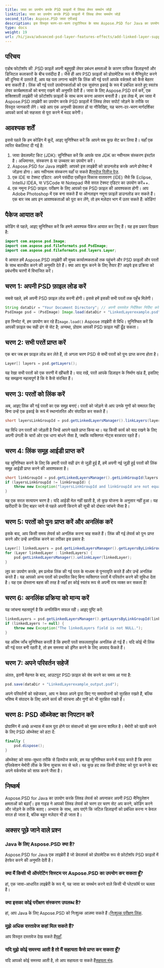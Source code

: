 ```yaml
---
title: जावा का उपयोग करके PSD फ़ाइलों में लिंक्ड लेयर समर्थन जोड़ें
linktitle: जावा का उपयोग करके PSD फ़ाइलों में लिंक्ड लेयर समर्थन जोड़ें
second_title: Aspose.PSD जावा एपीआई
description: इस विस्तृत चरण-दर-चरण ट्यूटोरियल के साथ Aspose.PSD for Java का उपयोग करके PSD फ़ाइलों में लिंक्ड लेयर सपोर्ट जोड़ना सीखें। डिज़ाइनरों और डेवलपर्स के लिए बिल्कुल सही।
type: docs
weight: 19
url: /hi/java/advanced-psd-layer-features-effects/add-linked-layer-support-psd-files/
---
```

## परिचय
एडोब फोटोशॉप की .PSD फ़ाइलें अपनी बहुमुखी लेयर प्रबंधन क्षमताओं के कारण ग्राफिक डिज़ाइनरों और डिजिटल कलाकारों के बीच पसंदीदा हैं। जैसे ही आप PSD फ़ाइलों को प्रोग्रामेटिक रूप से मैनिपुलेट करने की दुनिया में उतरते हैं, आप यह पता लगाना चाहेंगे कि लिंक की गई परतें आपके वर्कफ़्लो को कैसे बेहतर बना सकती हैं। लिंक की गई परतें उपयोगकर्ताओं को एक सुसंगत इकाई के रूप में प्रबंधित करते हुए स्वतंत्र लेयर कार्यक्षमताओं को बनाए रखने की अनुमति देती हैं। जावा के लिए Aspose.PSD दर्ज करें, एक शक्तिशाली लाइब्रेरी जो फ़ोटोशॉप फ़ाइलों के साथ काम करना आसान बनाती है। 
इस लेख में, हम जावा में Aspose.PSD लाइब्रेरी का उपयोग करके PSD फ़ाइलों में लिंक्ड लेयर सपोर्ट जोड़ने के तरीके पर विस्तृत जानकारी लेंगे। चाहे आप एक अनुभवी डेवलपर हों या नौसिखिए, यह चरण-दर-चरण मार्गदर्शिका आपको कार्य को सहजता से पूरा करने में मदद करेगी।
## आवश्यक शर्तें
इससे पहले कि हम कोडिंग में कूदें, आइए सुनिश्चित करें कि आपने सब कुछ सेट कर लिया है। यहाँ एक त्वरित चेकलिस्ट दी गई है:
1. जावा डेवलपमेंट किट (JDK): सुनिश्चित करें कि आपके पास JDK का नवीनतम संस्करण इंस्टॉल है। अधिमानतः, संस्करण 8 या उच्चतर का उपयोग करें।
2.  Aspose.PSD for Java लाइब्रेरी: आपको इस लाइब्रेरी को डाउनलोड करके अपने प्रोजेक्ट में जोड़ना होगा। आप नवीनतम संस्करण यहाँ पा सकते हैं[एस्पोज रिलीज पेज](https://releases.aspose.com/psd/java/).
3. एक IDE या टेक्स्ट एडिटर: अपने पसंदीदा एकीकृत विकास वातावरण (IDE) जैसे कि Eclipse, IntelliJ IDEA, या VSCode या Notepad जैसे सरल टेक्स्ट एडिटर का उपयोग करें++.
4. एक नमूना PSD फ़ाइल: परीक्षण के लिए आपको एक PSD फ़ाइल की आवश्यकता होगी। आप Adobe Photoshop में एक बना सकते हैं या ऑनलाइन नमूना फ़ाइलें डाउनलोड कर सकते हैं।
एक बार जब आप इन आवश्यकताओं को पूरा कर लेंगे, तो हम मज़ेदार भाग में उतर सकते हैं: कोडिंग!
## पैकेज आयात करें
कोडिंग से पहले, आइए सुनिश्चित करें कि हमने आवश्यक पैकेज आयात कर लिए हैं। यह इस प्रकार दिखता है:
```java
import com.aspose.psd.Image;
import com.aspose.psd.fileformats.psd.PsdImage;
import com.aspose.psd.fileformats.psd.layers.Layer;
```
ये आयात हमें Aspose.PSD लाइब्रेरी की मुख्य कार्यात्मकताओं तक पहुंचने और PSD फ़ाइलों और परतों के साथ बातचीत करने की अनुमति देते हैं।
क्या आप शुरू करने के लिए तैयार हैं? आइये इस प्रक्रिया को प्रबंधनीय चरणों में विभाजित करें।
## चरण 1: अपनी PSD फ़ाइल लोड करें
सबसे पहले, हमें अपनी PSD फ़ाइल लोड करनी होगी। इससे हमें इसकी सभी परतों तक पहुँच मिलेगी।
```java
String dataDir = "Your Document Directory"; // अपनी दस्तावेज़ निर्देशिका निर्दिष्ट करें
PsdImage psd = (PsdImage) Image.load(dataDir + "LinkedLayerexample.psd");
```
 इस स्निपेट में, हम उपयोग कर रहे हैं`Image.load()` Aspose लाइब्रेरी से विधि। सुनिश्चित करें कि आपकी फ़ाइल पथ सही ढंग से सेट है; अन्यथा, प्रोग्राम आपकी PSD फ़ाइल नहीं ढूँढ सकता। 
## चरण 2: सभी परतें प्राप्त करें
एक बार जब हम फ़ाइल लोड कर लेते हैं, तो अगला चरण PSD से सभी परतों को पुनः प्राप्त करना होता है।
```java
Layer[] layers = psd.getLayers();
```
यह रेखा सभी परतों को एक सरणी में खींचती है। याद रखें, परतें आपके डिज़ाइन के निर्माण खंड हैं, इसलिए यह समझना महत्वपूर्ण है कि वे कैसे संरचित हैं।
## चरण 3: परतों को लिंक करें
अब, आइए लिंक की गई परतों का एक समूह बनाएं। परतों को जोड़ने से आप उनके गुणों को समतल किए बिना उन्हें एक इकाई के रूप में स्थानांतरित और संपादित कर सकते हैं।
```java
short layersLinkGroupId = psd.getLinkedLayersManager().linkLayers(layers);
```
यह विधि उन परतों को जोड़ती है जिन्हें आपने पहले प्राप्त किया था। यह किसी कार्य को याद रखने के लिए अपनी उंगली के चारों ओर एक धागा बांधने जैसा है, जबकि व्यक्तिगत नोट्स बरकरार रहते हैं।
## चरण 4: लिंक समूह आईडी प्राप्त करें
यह सुनिश्चित करने के लिए कि हमारी परतें सही ढंग से जुड़ी हुई हैं, हमें अपनी नई जुड़ी हुई परतों की लिंक समूह आईडी प्राप्त करने की आवश्यकता है।
```java
short linkGroupId = psd.getLinkedLayersManager().getLinkGroupId(layers[0]);
if (layersLinkGroupId != linkGroupId) {
    throw new Exception("layersLinkGroupId and linkGroupId are not equal.");
}
```
यह एक सरल सत्यापन चरण है। यदि आईडी मेल नहीं खाती है, तो कुछ योजना के अनुसार नहीं हुआ। यह खरीदारी के लिए बाहर जाने से पहले अपनी किराने की सूची को दोबारा जांचने जैसा है।
## चरण 5: परतों को पुनः प्राप्त करें और अनलिंक करें
इसके बाद, आप किसी समय लेयर्स को अनलिंक करना चाह सकते हैं। लिंक की गई लेयर्स को पुनः प्राप्त करने और उन्हें अनलिंक करने का तरीका इस प्रकार है:
```java
Layer[] linkedLayers = psd.getLinkedLayersManager().getLayersByLinkGroupId(linkGroupId);
for (Layer linkedLayer : linkedLayers) {
    psd.getLinkedLayersManager().unlinkLayer(linkedLayer);
}
```
लूप का उपयोग करके, हम प्रत्येक लिंक की गई परत के माध्यम से पुनरावृति करते हैं और उन्हें अनलिंक करते हैं। यह आपको अन्य परतों को प्रभावित किए बिना व्यक्तिगत परतों में परिवर्तन करने की सुविधा देता है। यह एक दोस्ताना बहस की तरह है जहाँ हर कोई स्वतंत्र रूप से अपनी राय व्यक्त कर सकता है!
## चरण 6: अनलिंक प्रक्रिया को मान्य करें
यह जांचना महत्वपूर्ण है कि अनलिंकिंग सफल रही। आइए पुष्टि करें:
```java
linkedLayers = psd.getLinkedLayersManager().getLayersByLinkGroupId(linkGroupId);
if (linkedLayers != null) {
    throw new Exception("The linkedLayers field is not NULL.");
}
```
यह अंतिम जाँच सुनिश्चित करती है कि हमारी परतें सफलतापूर्वक अनलिंक हो गई हैं। यदि कोई भी लिंक की गई परत बनी रहती है, तो हम समस्या को इंगित करने के लिए अपवाद फेंकते हैं।
## चरण 7: अपने परिवर्तन सहेजें
अंततः, इतनी मेहनत के बाद, आउटपुट PSD फ़ाइल को सेव करने का समय आ गया है:
```java
psd.save(dataDir + "LinkedLayerexample_output.psd");
```
अपने परिवर्तनों को सहेजकर, आप न केवल अपने द्वारा किए गए समायोजनों को सुरक्षित रखते हैं, बल्कि भविष्य में संपादन के लिए अपने कार्य की संरचना और गुणों को भी सुरक्षित रखते हैं।
## चरण 8: PSD ऑब्जेक्ट का निपटान करें
प्रोग्रामिंग में अच्छे अभ्यास में काम पूरा होने पर संसाधनों को मुक्त करना शामिल है। मेमोरी को खाली करने के लिए PSD ऑब्जेक्ट को हटा दें:
```java
finally {
    psd.dispose();
}
```
ऑब्जेक्ट को साफ-सुथरा तरीके से डिस्पोज करके, हम यह सुनिश्चित करने में मदद करते हैं कि हमारा एप्लिकेशन मेमोरी लीक के बिना सुचारू रूप से चले। यह कुछ हद तक किसी प्रोजेक्ट को पूरा करने के बाद अपने वर्कस्पेस को साफ करने जैसा है।
## निष्कर्ष
Aspose.PSD for Java का उपयोग करके लिंक्ड लेयर्स को अपनाकर अपनी PSD मैनिपुलेशन क्षमताओं को बढ़ाएँ। इस गाइड ने आपको लिंक्ड लेयर्स को चरण दर चरण सेट अप करने, कोडिंग करने और जोड़ने के तरीके बताए। अभ्यास के साथ, आप पाएंगे कि जटिल डिज़ाइनों को प्रबंधित करना न केवल सरल हो जाता है, बल्कि बहुत मज़ेदार भी हो जाता है।
## अक्सर पूछे जाने वाले प्रश्न
### Java के लिए Aspose.PSD क्या है?
Aspose.PSD for Java एक लाइब्रेरी है जो डेवलपर्स को प्रोग्रामेटिक रूप से फ़ोटोशॉप PSD फ़ाइलों में हेरफेर करने की अनुमति देती है।
### क्या मैं किसी भी ऑपरेटिंग सिस्टम पर Aspose.PSD का उपयोग कर सकता हूँ?
हां, एक जावा-आधारित लाइब्रेरी के रूप में, यह जावा का समर्थन करने वाले किसी भी प्लेटफॉर्म पर चलता है।
### क्या इसका कोई परीक्षण संस्करण उपलब्ध है?
 हां, आप Java के लिए Aspose.PSD को निःशुल्क आज़मा सकते हैं।[निःशुल्क परीक्षण लिंक](https://releases.aspose.com/).
### मुझे अधिक दस्तावेज कहां मिल सकते हैं?
 आप विस्तृत दस्तावेज देख सकते हैं[यहाँ](https://reference.aspose.com/psd/java/).
### यदि मुझे कोई समस्या आती है तो मैं सहायता कैसे प्राप्त कर सकता हूँ?
 यदि आपको कोई समस्या आती है, तो आप सहायता पा सकते हैं[सहयता मंच](https://forum.aspose.com/c/psd/34).